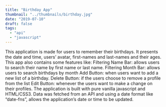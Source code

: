 ```yaml
---
title: "Birthday App"
thumbnail: "../thumbnails/birthday.jpg"
date: "2019-07-10"
draft: false
tags:
  - "api"
  - "javascript"
---
```


This application is made for users to remember their birthdays. It presents the date and time, users’ avatar, first-names and last-names and their ages. 
This app also contains some features like:
Filtering Name Bar: allows users to search their name by first name or last name.
Filtering Month Bar: allows users to search birthdays by month
Add Button: when users want to add a new list of a birthday.
Delete Button: if the users choose to remove a profile from the list 
Edit Button: whenever the users want to make a change on their profiles.
The application is built with pure vanilla javascript and HTML/CSS3. Data was fetched from an API and using a date format like “date-fns”, allows the application’s date or time to be updated. 

